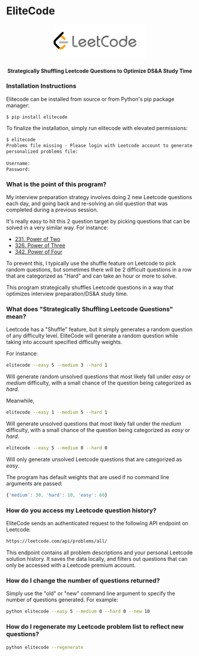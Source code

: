 # EliteCode
<p align="center">
  <img src="static/leetcode.png" width="250"/>
<h4 align="center">Strategically Shuffling Leetcode Questions to Optimize DS&A Study Time</h4>
</p>

### Installation Instructions

Elitecode can be installed from source or from Python's pip package manager:

``` {.sourceCode .bash}
$ pip install elitecode
```

To finalize the installation, simply run elitecode with elevated permissions:

``` {.sourceCode .bash}
$ elitecode
Problems file missing - Please login with Leetcode account to generate personalized problems file:

Username: 
Password: 
```

### What is the point of this program?

My interview preparation strategy involves doing 2 new Leetcode questions each day, and going back and re-solving an old question that was completed during a previous session.  

It's really easy to hit this 2 question target by picking questions that can be solved in a very similar way.  For instance:

- [231. Power of Two](https://leetcode.com/problems/power-of-two/)
- [326. Power of Three](https://leetcode.com/problems/power-of-three/)
- [342. Power of Four](https://leetcode.com/problems/power-of-four/)

To prevent this, I typically use the shuffle feature on Leetcode to pick random questions, but sometimes there will be 2 difficult questions in a row that are categorized as "Hard" and can take an hour or more to solve.

This program strategically shuffles Leetcode questions in a way that optimizes interview preparation/DS&A study time.

### What does "Strategically Shuffling Leetcode Questions" mean?

Leetcode has a "Shuffle" feature, but it simply generates a random question of any difficulty level.  EliteCode will generate a random question while taking into account specified difficulty weights.

For instance:

```bash
elitecode --easy 5 --medium 3 --hard 1
```

Will generate random unsolved questions that most likely fall under *easy* or *medium* difficulty, with a small chance of the question being categorized as *hard*.

Meanwhile,

```bash
elitecode --easy 1 --medium 5 --hard 1
```

Will generate unsolved questions that most likely fall under the *medium* difficulty, with a small chance of the question being categorized as *easy* or *hard*.

```bash
elitecode --easy 5 --medium 0 --hard 0
```

Will only generate unsolved Leetcode questions that are categorized as *easy*.

The program has default weights that are used if no command line arguments are passed:

```javascript
{'medium': 30, 'hard': 10, 'easy': 60}
```

### How do you access my Leetcode question history?

EliteCode sends an authenticated request to the following API endpoint on Leetcode:

```bash
https://leetcode.com/api/problems/all/
```

This endpoint contains all problem descriptions and your personal Leetcode solution history.  It saves the data locally, and filters out questions that can only be accessed with a Leetcode premium account.

### How do I change the number of questions returned?

Simply use the "old" or "new" command line argument to specify the number of questions generated.  For example:

```bash
python elitecode --easy 5 --medium 0 --hard 0 --new 10
```

### How do I regenerate my Leetcode problem list to reflect new questions?

```bash
python elitecode --regenerate
```

